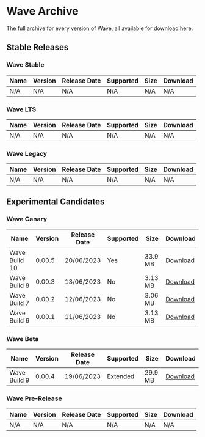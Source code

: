 # Wave Archive
The full archive for every version of Wave, all available for download here.

## Stable Releases
### Wave Stable

| Name | Version | Release Date | Supported | Size | Download|
|-|-|-|-|-|-|
|N/A|N/A|N/A|N/A|N/A|N/A|

### Wave LTS

| Name | Version | Release Date | Supported | Size | Download|
|-|-|-|-|-|-|
|N/A|N/A|N/A|N/A|N/A|N/A|

### Wave Legacy

| Name | Version | Release Date | Supported | Size | Download|
|-|-|-|-|-|-|
|N/A|N/A|N/A|N/A|N/A|N/A|

## Experimental Candidates
### Wave Canary

| Name | Version | Release Date | Supported | Size | Download|
|-|-|-|-|-|-|
|Wave Build 10|0.00.5|20/06/2023|Yes|33.9 MB|[Download](https://mega.nz/file/BuEjUbJS#Fj4MJL-u0ayr0Pi63C-7Mmehm4arMcPPmY3cMny0wlU)|
|Wave Build 8|0.00.3|13/06/2023|No|3.13 MB|[Download](https://mega.nz/file/NykQXShL#ROypKhvZcuuEMD8iJO8ChLYltMouk8odOrdD3vnJCrw)|
|Wave Build 7|0.00.2|12/06/2023|No|3.06 MB|[Download](https://mega.nz/file/NjEiyZaS#yvbsKfcT6C4G-qjhTdrOBtzLgtnGkTaO0ORSYGFikuo)|
|Wave Build 6|0.00.1|11/06/2023|No|3.13 MB|[Download](https://mega.nz/file/5mUTmK7a#BxKJrw2fy_r-4hlU52OJK36OP0wMe3jv5WquUAvZhJ4)|

### Wave Beta

| Name | Version | Release Date | Supported | Size | Download|
|-|-|-|-|-|-|
|Wave Build 9|0.00.4|19/06/2023|Extended|29.9 MB|[Download](https://mega.nz/file/EyUWxBgS#rJfK7p2FgjYjcBYshBJNpJVl3Pkb69Bv4fu7ARFKk7Q)|

### Wave Pre-Release

| Name | Version | Release Date | Supported | Size | Download|
|-|-|-|-|-|-|
|N/A|N/A|N/A|N/A|N/A|N/A|
